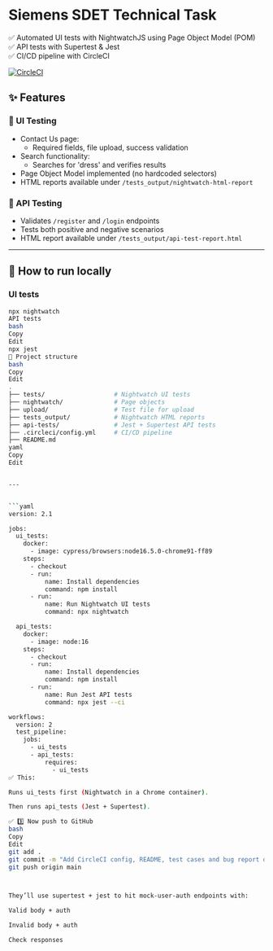 # Siemens SDET Technical Task

✅ Automated UI tests with NightwatchJS using Page Object Model (POM)  
✅ API tests with Supertest & Jest  
✅ CI/CD pipeline with CircleCI

[![CircleCI](https://app.circleci.com/pipelines/github/Gerges11/Siemens_Task)](https://app.circleci.com/pipelines/github/Gerges11/Siemens_Task)


## ✨ Features

### 🔎 UI Testing
- Contact Us page:
  - Required fields, file upload, success validation
- Search functionality:
  - Searches for 'dress' and verifies results
- Page Object Model implemented (no hardcoded selectors)
- HTML reports available under `/tests_output/nightwatch-html-report`

### 🧪 API Testing
- Validates `/register` and `/login` endpoints
- Tests both positive and negative scenarios
- HTML report available under `/tests_output/api-test-report.html`

---


## 🚀 How to run locally

### UI tests
```bash
npx nightwatch
API tests
bash
Copy
Edit
npx jest
📁 Project structure
bash
Copy
Edit
.
├── tests/                   # Nightwatch UI tests
├── nightwatch/              # Page objects
├── upload/                  # Test file for upload
├── tests_output/            # Nightwatch HTML reports
├── api-tests/               # Jest + Supertest API tests
├── .circleci/config.yml     # CI/CD pipeline
├── README.md
yaml
Copy
Edit


---


```yaml
version: 2.1

jobs:
  ui_tests:
    docker:
      - image: cypress/browsers:node16.5.0-chrome91-ff89
    steps:
      - checkout
      - run:
          name: Install dependencies
          command: npm install
      - run:
          name: Run Nightwatch UI tests
          command: npx nightwatch

  api_tests:
    docker:
      - image: node:16
    steps:
      - checkout
      - run:
          name: Install dependencies
          command: npm install
      - run:
          name: Run Jest API tests
          command: npx jest --ci

workflows:
  version: 2
  test_pipeline:
    jobs:
      - ui_tests
      - api_tests:
          requires:
            - ui_tests
✅ This:

Runs ui_tests first (Nightwatch in a Chrome container).

Then runs api_tests (Jest + Supertest).

✅ 3️⃣ Now push to GitHub
bash
Copy
Edit
git add .
git commit -m "Add CircleCI config, README, test cases and bug report docs"
git push origin main



They’ll use supertest + jest to hit mock-user-auth endpoints with:

Valid body + auth

Invalid body + auth

Check responses
